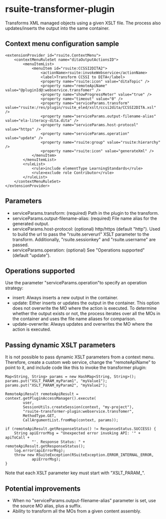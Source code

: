 # rsuite-transformer-plugin

Transforms XML managed objects using a given XSLT file. The process also updates/inserts the output into the same container.

## Context menu configuration sample

```
<extensionProvider id="rsuite.ContextMenu">
	<contextMenuRuleSet name="ditaOutputActionsID">
		<menuItemList>
			<menuItem id="rsuite:CCSSI2DITA2">
				<actionName>rsuite:invokeWebservice</actionName>
				<label>Transform CCSSI to DITA</label>
				<property name="rsuite:icon" value="ditaTopic" />
				<property name="remoteApiName" value="@pluginId@:webservice.transfomer" />
				<property name="showProgressMeter" value="true" />
				<property name="timeout" value="0" />
				<property name="serviceParams.transform" value="rsuite:/res/plugin/rsuite_eled/xslt/ccsi2dita/CCSSI2DITA.xsl" />
				<property name="serviceParams.output-filename-alias" value="ela-literacy-dita.dita" />
				<property name="serviceParams.host-protocol" value="https" />
				<property name="serviceParams.operation" value="update" />
				<property name="rsuite:group" value="rsuite:hierarchy" />
				<property name="rsuite:icon" value="generateXml" />
			</menuItem>
		</menuItemList>
		<ruleList>
			<rule>include elementType LearningStandards</rule>
			<rule>exclude role Contributor</rule>
		</ruleList>
	</contextMenuRuleSet>
</extensionProvider>
```

## Parameters
* serviceParams.transform: (required) Path in the plugin to the transform.
* serviceParams.output-filename-alias: (required) File name alias for the generated output.
* serviceParams.host-protocol: (optional) http/https (default "http"). Used to build the url to pass the "rsuite.serverurl" XSLT parameter to the transform. Additionally, "rsuite.sessionkey" and "rsuite.username" are passed.
* serviceParams.operation: (optional) See "Operations supported" (default "update").

## Operations supported

Use the parameter "serviceParams.operation"to specify an operation strategy:
* insert: Always inserts a new output in the container.
* update: Either inserts or updates the output in the container. This option does not overwrite the MO where the action is executed. To determine whether the output exists or not, the process iterates over all the MOs in the container and uses the file name aliases for comparison.
* update-overwrite: Always updates and overwrites the MO where the action is executed.

## Passing dynamic XSLT parameters

It is not possible to pass dynamic XSLT parameters from a context menu. Therefore, create a custom web service, change the "remoteApiName" to point to it, and include code like this to invoke the transformer plugin:

```
Map<String, String> params = new HashMap<String, String>();
params.put("XSLT_PARAM_myParam1", "myValue1");
params.put("XSLT_PARAM_myParam2", "myValue2");

RemoteApiResult remoteApiResult = context.getPluginAccessManager().execute(
		user, 
		SessionUtils.createSession(context, "my-project"), 
		"rsuite-transformer-plugin:webservice.transfomer", 
		MethodType.GET,
		CallArgumentList.fromMap(context, params));

if (remoteApiResult.getResponseStatus() != ResponseStatus.SUCCESS) {
	String apiErrorMsg = "Unexpected error invoking API: '" + apiToCall + 
			"'. Response Status: " + remoteApiResult.getResponseStatus();
	log.error(apiErrorMsg);
	throw new RSuiteException(RSuiteException.ERROR_INTERNAL_ERROR, 
			apiErrorMsg);
}
```

Note that each XSLT parameter key must start with "XSLT_PARAM_".

## Potential improvements
* When no "serviceParams.output-filename-alias" parameter is set, use the source MO alias, plus a suffix.
* Ability to transform all the MOs from a given content assembly.
